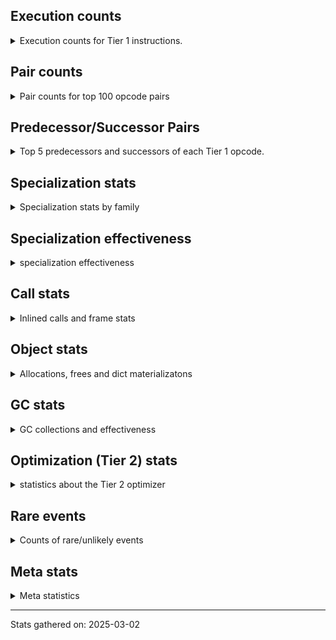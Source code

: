 ## Execution counts

<details>
<summary> Execution counts for Tier 1 instructions. </summary>


The "miss ratio" column shows the percentage of times the instruction
executed that it deoptimized. When this happens, the base unspecialized
instruction is not counted.

<table>
<thead>
<tr>
<th align="left">Name</th>
<th align="right">Base Count</th>
<th align="right">Head Count</th>
<th align="right">Change</th>
</tr>
</thead>
<tbody>
<tr>
<td align="left">JUMP_BACKWARD_NO_JIT</td>
<td align="right">87,288,733</td>
<td align="right">173</td>
<td align="right">-100.0%</td>
</tr>
<tr>
<td align="left">FOR_ITER_TUPLE</td>
<td align="right">1,426,041</td>
<td align="right">76,512</td>
<td align="right">-94.6%</td>
</tr>
<tr>
<td align="left">UNPACK_SEQUENCE_TWO_TUPLE</td>
<td align="right">1,430,142</td>
<td align="right">80,427</td>
<td align="right">-94.4%</td>
</tr>
<tr>
<td align="left">CONTAINS_OP_SET</td>
<td align="right">2,838,451</td>
<td align="right">774,340</td>
<td align="right">-72.7%</td>
</tr>
<tr>
<td align="left">TO_BOOL_INT</td>
<td align="right">4,386,764</td>
<td align="right">1,542,523</td>
<td align="right">-64.8%</td>
</tr>
<tr>
<td align="left">CALL_PY_GENERAL</td>
<td align="right">5,691,981</td>
<td align="right">2,197,672</td>
<td align="right">-61.4%</td>
</tr>
<tr>
<td align="left">FOR_ITER</td>
<td align="right">14,496,788</td>
<td align="right">5,812,018</td>
<td align="right">-59.9%</td>
</tr>
<tr>
<td align="left">LOAD_ATTR_METHOD_NO_DICT</td>
<td align="right">6,995,220</td>
<td align="right">2,911,663</td>
<td align="right">-58.4%</td>
</tr>
<tr>
<td align="left">GET_ITER</td>
<td align="right">11,530,739</td>
<td align="right">5,108,625</td>
<td align="right">-55.7%</td>
</tr>
<tr>
<td align="left">UNPACK_SEQUENCE_TUPLE</td>
<td align="right">26,229,947</td>
<td align="right">11,629,186</td>
<td align="right">-55.7%</td>
</tr>
<tr>
<td align="left">STORE_FAST_STORE_FAST</td>
<td align="right">26,240,643</td>
<td align="right">11,639,344</td>
<td align="right">-55.6%</td>
</tr>
<tr>
<td align="left">POP_JUMP_IF_TRUE</td>
<td align="right">23,924,902</td>
<td align="right">10,628,770</td>
<td align="right">-55.6%</td>
</tr>
<tr>
<td align="left">TO_BOOL_LIST</td>
<td align="right">12,272,276</td>
<td align="right">5,458,063</td>
<td align="right">-55.5%</td>
</tr>
<tr>
<td align="left">EXTENDED_ARG</td>
<td align="right">72,655,985</td>
<td align="right">33,312,299</td>
<td align="right">-54.2%</td>
</tr>
<tr>
<td align="left">IS_OP</td>
<td align="right">103,563,196</td>
<td align="right">49,451,834</td>
<td align="right">-52.2%</td>
</tr>
<tr>
<td align="left">POP_JUMP_IF_FALSE</td>
<td align="right">144,305,380</td>
<td align="right">69,140,837</td>
<td align="right">-52.1%</td>
</tr>
<tr>
<td align="left">STORE_FAST</td>
<td align="right">147,084,712</td>
<td align="right">70,551,767</td>
<td align="right">-52.0%</td>
</tr>
<tr>
<td align="left">LOAD_FAST</td>
<td align="right">410,484,649</td>
<td align="right">197,139,537</td>
<td align="right">-52.0%</td>
</tr>
<tr>
<td align="left">LOAD_GLOBAL_MODULE</td>
<td align="right">143,687,205</td>
<td align="right">69,420,771</td>
<td align="right">-51.7%</td>
</tr>
<tr>
<td align="left">RESUME_CHECK</td>
<td align="right">120,531,066</td>
<td align="right">59,370,101</td>
<td align="right">-50.7%</td>
</tr>
<tr>
<td align="left">CALL_KW_BOUND_METHOD</td>
<td align="right">1,548,257</td>
<td align="right">768,127</td>
<td align="right">-50.4%</td>
</tr>
<tr>
<td align="left">POP_JUMP_IF_NONE</td>
<td align="right">9,558,519</td>
<td align="right">4,747,978</td>
<td align="right">-50.3%</td>
</tr>
<tr>
<td align="left">JUMP_FORWARD</td>
<td align="right">2,842,976</td>
<td align="right">1,412,650</td>
<td align="right">-50.3%</td>
</tr>
<tr>
<td align="left">TO_BOOL</td>
<td align="right">13,599,520</td>
<td align="right">6,759,184</td>
<td align="right">-50.3%</td>
</tr>
<tr>
<td align="left">BUILD_TUPLE</td>
<td align="right">27,540,986</td>
<td align="right">13,691,607</td>
<td align="right">-50.3%</td>
</tr>
<tr>
<td align="left">YIELD_VALUE</td>
<td align="right">81,314,272</td>
<td align="right">40,426,059</td>
<td align="right">-50.3%</td>
</tr>
<tr>
<td align="left">FOR_ITER_GEN</td>
<td align="right">64,640,710</td>
<td align="right">32,137,774</td>
<td align="right">-50.3%</td>
</tr>
<tr>
<td align="left">CALL_BUILTIN_O</td>
<td align="right">6,205,709</td>
<td align="right">3,085,372</td>
<td align="right">-50.3%</td>
</tr>
<tr>
<td align="left">CALL_NON_PY_GENERAL</td>
<td align="right">10,865,572</td>
<td align="right">5,403,476</td>
<td align="right">-50.3%</td>
</tr>
<tr>
<td align="left">POP_TOP</td>
<td align="right">101,133,787</td>
<td align="right">50,296,828</td>
<td align="right">-50.3%</td>
</tr>
<tr>
<td align="left">BINARY_OP_SUBSCR_TUPLE_INT</td>
<td align="right">41,642,465</td>
<td align="right">20,710,351</td>
<td align="right">-50.3%</td>
</tr>
<tr>
<td align="left">PUSH_NULL</td>
<td align="right">35,572,043</td>
<td align="right">17,691,802</td>
<td align="right">-50.3%</td>
</tr>
<tr>
<td align="left">LOAD_NAME</td>
<td align="right">9,701,632</td>
<td align="right">4,825,852</td>
<td align="right">-50.3%</td>
</tr>
<tr>
<td align="left">STORE_SUBSCR_DICT</td>
<td align="right">4,269,889</td>
<td align="right">2,124,104</td>
<td align="right">-50.3%</td>
</tr>
<tr>
<td align="left">BINARY_OP_SUBSCR_DICT</td>
<td align="right">4,269,333</td>
<td align="right">2,123,935</td>
<td align="right">-50.3%</td>
</tr>
<tr>
<td align="left">BUILD_MAP</td>
<td align="right">9,318,762</td>
<td align="right">4,636,075</td>
<td align="right">-50.3%</td>
</tr>
<tr>
<td align="left">LOAD_FAST_LOAD_FAST</td>
<td align="right">53,564,451</td>
<td align="right">26,648,464</td>
<td align="right">-50.2%</td>
</tr>
<tr>
<td align="left">COPY_FREE_VARS</td>
<td align="right">4,270,280</td>
<td align="right">2,124,489</td>
<td align="right">-50.2%</td>
</tr>
<tr>
<td align="left">CALL_BUILTIN_FAST</td>
<td align="right">9,060,372</td>
<td align="right">4,507,700</td>
<td align="right">-50.2%</td>
</tr>
<tr>
<td align="left">TO_BOOL_STR</td>
<td align="right">828,667</td>
<td align="right">412,306</td>
<td align="right">-50.2%</td>
</tr>
<tr>
<td align="left">DICT_MERGE</td>
<td align="right">390,982</td>
<td align="right">194,550</td>
<td align="right">-50.2%</td>
</tr>
<tr>
<td align="left">CALL_BUILTIN_FAST_WITH_KEYWORDS</td>
<td align="right">4,270,190</td>
<td align="right">2,124,969</td>
<td align="right">-50.2%</td>
</tr>
<tr>
<td align="left">CALL_BOUND_METHOD_EXACT_ARGS</td>
<td align="right">9,317,193</td>
<td align="right">4,636,541</td>
<td align="right">-50.2%</td>
</tr>
<tr>
<td align="left">FOR_ITER_LIST</td>
<td align="right">17,350,312</td>
<td align="right">8,634,309</td>
<td align="right">-50.2%</td>
</tr>
<tr>
<td align="left">CALL_TYPE_1</td>
<td align="right">5,823,732</td>
<td align="right">2,898,299</td>
<td align="right">-50.2%</td>
</tr>
<tr>
<td align="left">CALL_ISINSTANCE</td>
<td align="right">10,871,720</td>
<td align="right">5,411,042</td>
<td align="right">-50.2%</td>
</tr>
<tr>
<td align="left">LOAD_ATTR_SLOT</td>
<td align="right">9,323,467</td>
<td align="right">4,641,401</td>
<td align="right">-50.2%</td>
</tr>
<tr>
<td align="left">CALL_PY_EXACT_ARGS</td>
<td align="right">17,874,561</td>
<td align="right">8,901,837</td>
<td align="right">-50.2%</td>
</tr>
<tr>
<td align="left">CONTAINS_OP_DICT</td>
<td align="right">5,051,151</td>
<td align="right">2,515,664</td>
<td align="right">-50.2%</td>
</tr>
<tr>
<td align="left">COMPARE_OP</td>
<td align="right">1,425,136</td>
<td align="right">709,818</td>
<td align="right">-50.2%</td>
</tr>
<tr>
<td align="left">CALL_STR_1</td>
<td align="right">10,879,113</td>
<td align="right">5,418,844</td>
<td align="right">-50.2%</td>
</tr>
<tr>
<td align="left">POP_ITER</td>
<td align="right">6,872,425</td>
<td align="right">3,424,768</td>
<td align="right">-50.2%</td>
</tr>
<tr>
<td align="left">LOAD_ATTR_MODULE</td>
<td align="right">12,180,741</td>
<td align="right">6,070,107</td>
<td align="right">-50.2%</td>
</tr>
<tr>
<td align="left">CALL_METHOD_DESCRIPTOR_FAST_WITH_KEYWORDS</td>
<td align="right">778,633</td>
<td align="right">388,184</td>
<td align="right">-50.1%</td>
</tr>
<tr>
<td align="left">CALL_FUNCTION_EX</td>
<td align="right">391,766</td>
<td align="right">195,322</td>
<td align="right">-50.1%</td>
</tr>
<tr>
<td align="left">END_FOR</td>
<td align="right">390,831</td>
<td align="right">194,863</td>
<td align="right">-50.1%</td>
</tr>
<tr>
<td align="left">LOAD_ATTR</td>
<td align="right">12,843,087</td>
<td align="right">6,404,635</td>
<td align="right">-50.1%</td>
</tr>
<tr>
<td align="left">LOAD_ATTR_INSTANCE_VALUE</td>
<td align="right">13,237,228</td>
<td align="right">6,604,411</td>
<td align="right">-50.1%</td>
</tr>
<tr>
<td align="left">SWAP</td>
<td align="right">4,282,099</td>
<td align="right">2,136,507</td>
<td align="right">-50.1%</td>
</tr>
<tr>
<td align="left">LOAD_ATTR_METHOD_WITH_VALUES</td>
<td align="right">4,672,429</td>
<td align="right">2,331,550</td>
<td align="right">-50.1%</td>
</tr>
<tr>
<td align="left">CALL_BUILTIN_CLASS</td>
<td align="right">390,554</td>
<td align="right">194,948</td>
<td align="right">-50.1%</td>
</tr>
<tr>
<td align="left">RETURN_VALUE</td>
<td align="right">39,218,947</td>
<td align="right">19,579,895</td>
<td align="right">-50.1%</td>
</tr>
<tr>
<td align="left">RETURN_GENERATOR</td>
<td align="right">392,552</td>
<td align="right">196,222</td>
<td align="right">-50.0%</td>
</tr>
<tr>
<td align="left">INTERPRETER_EXIT</td>
<td align="right">21,846,974</td>
<td align="right">10,920,676</td>
<td align="right">-50.0%</td>
</tr>
<tr>
<td align="left">LOAD_CONST_IMMORTAL</td>
<td align="right">53,446,191</td>
<td align="right">26,718,409</td>
<td align="right">-50.0%</td>
</tr>
<tr>
<td align="left">TO_BOOL_BOOL</td>
<td align="right">22,770,238</td>
<td align="right">11,391,341</td>
<td align="right">-50.0%</td>
</tr>
<tr>
<td align="left">COMPARE_OP_INT</td>
<td align="right">1,563,450</td>
<td align="right">782,901</td>
<td align="right">-49.9%</td>
</tr>
<tr>
<td align="left">BINARY_OP_SUBSCR_LIST_INT</td>
<td align="right">391,315</td>
<td align="right">196,078</td>
<td align="right">-49.9%</td>
</tr>
<tr>
<td align="left">LOAD_GLOBAL_BUILTIN</td>
<td align="right">28,432,610</td>
<td align="right">14,254,302</td>
<td align="right">-49.9%</td>
</tr>
<tr>
<td align="left">CALL_LEN</td>
<td align="right">1,565,454</td>
<td align="right">784,877</td>
<td align="right">-49.9%</td>
</tr>
<tr>
<td align="left">NOP</td>
<td align="right">1,175,484</td>
<td align="right">589,558</td>
<td align="right">-49.8%</td>
</tr>
<tr>
<td align="left">LOAD_SMALL_INT</td>
<td align="right">44,913,943</td>
<td align="right">22,976,277</td>
<td align="right">-48.8%</td>
</tr>
<tr>
<td align="left">POP_JUMP_IF_NOT_NONE</td>
<td align="right">406,137</td>
<td align="right">209,981</td>
<td align="right">-48.3%</td>
</tr>
<tr>
<td align="left">BINARY_OP</td>
<td align="right">406,113</td>
<td align="right">210,254</td>
<td align="right">-48.2%</td>
</tr>
<tr>
<td align="left">LOAD_CONST_MORTAL</td>
<td align="right">2,865,550</td>
<td align="right">1,493,742</td>
<td align="right">-47.9%</td>
</tr>
<tr>
<td align="left">LOAD_ATTR_PROPERTY</td>
<td align="right">420</td>
<td align="right">225</td>
<td align="right">-46.4%</td>
</tr>
<tr>
<td align="left">CALL_METHOD_DESCRIPTOR_FAST</td>
<td align="right">510,078</td>
<td align="right">312,635</td>
<td align="right">-38.7%</td>
</tr>
<tr>
<td align="left">CALL_KW</td>
<td align="right">176</td>
<td align="right">236</td>
<td align="right">34.1%</td>
</tr>
<tr>
<td align="left">LOAD_DEREF</td>
<td align="right">7,996</td>
<td align="right">5,290</td>
<td align="right">-33.8%</td>
</tr>
<tr>
<td align="left">SET_FUNCTION_ATTRIBUTE</td>
<td align="right">2,821</td>
<td align="right">1,896</td>
<td align="right">-32.8%</td>
</tr>
<tr>
<td align="left">MAKE_FUNCTION</td>
<td align="right">3,438</td>
<td align="right">2,315</td>
<td align="right">-32.7%</td>
</tr>
<tr>
<td align="left">IMPORT_NAME</td>
<td align="right">1,829</td>
<td align="right">1,234</td>
<td align="right">-32.5%</td>
</tr>
<tr>
<td align="left">IMPORT_FROM</td>
<td align="right">1,855</td>
<td align="right">1,260</td>
<td align="right">-32.1%</td>
</tr>
<tr>
<td align="left">MAKE_CELL</td>
<td align="right">3,986</td>
<td align="right">2,728</td>
<td align="right">-31.6%</td>
</tr>
<tr>
<td align="left">CALL_METHOD_DESCRIPTOR_NOARGS</td>
<td align="right">845</td>
<td align="right">580</td>
<td align="right">-31.4%</td>
</tr>
<tr>
<td align="left">STORE_DEREF</td>
<td align="right">1,447</td>
<td align="right">1,047</td>
<td align="right">-27.6%</td>
</tr>
<tr>
<td align="left">LOAD_ATTR_NONDESCRIPTOR_WITH_VALUES</td>
<td align="right">2,065</td>
<td align="right">1,592</td>
<td align="right">-22.9%</td>
</tr>
<tr>
<td align="left">EXIT_INIT_CHECK</td>
<td align="right">1,542</td>
<td align="right">1,267</td>
<td align="right">-17.8%</td>
</tr>
<tr>
<td align="left">CALL_ALLOC_AND_ENTER_INIT</td>
<td align="right">1,542</td>
<td align="right">1,267</td>
<td align="right">-17.8%</td>
</tr>
<tr>
<td align="left">CALL_KW_PY</td>
<td align="right">2,476</td>
<td align="right">2,060</td>
<td align="right">-16.8%</td>
</tr>
<tr>
<td align="left">LOAD_GLOBAL</td>
<td align="right">3,146</td>
<td align="right">3,666</td>
<td align="right">16.5%</td>
</tr>
<tr>
<td align="left">DELETE_SUBSCR</td>
<td align="right">1,315</td>
<td align="right">1,106</td>
<td align="right">-15.9%</td>
</tr>
<tr>
<td align="left">CALL_METHOD_DESCRIPTOR_O</td>
<td align="right">2,891</td>
<td align="right">2,469</td>
<td align="right">-14.6%</td>
</tr>
<tr>
<td align="left">BUILD_LIST</td>
<td align="right">15,073</td>
<td align="right">13,206</td>
<td align="right">-12.4%</td>
</tr>
<tr>
<td align="left">TO_BOOL_NONE</td>
<td align="right">4,564</td>
<td align="right">4,048</td>
<td align="right">-11.3%</td>
</tr>
<tr>
<td align="left">STORE_ATTR_SLOT</td>
<td align="right">4,966</td>
<td align="right">4,512</td>
<td align="right">-9.1%</td>
</tr>
<tr>
<td align="left">UNPACK_SEQUENCE</td>
<td align="right">614</td>
<td align="right">668</td>
<td align="right">8.8%</td>
</tr>
<tr>
<td align="left">LOAD_FAST_AND_CLEAR</td>
<td align="right">1,971</td>
<td align="right">1,815</td>
<td align="right">-7.9%</td>
</tr>
<tr>
<td align="left">STORE_ATTR</td>
<td align="right">3,752</td>
<td align="right">3,467</td>
<td align="right">-7.6%</td>
</tr>
<tr>
<td align="left">STORE_ATTR_INSTANCE_VALUE</td>
<td align="right">18,141</td>
<td align="right">16,798</td>
<td align="right">-7.4%</td>
</tr>
<tr>
<td align="left">CALL</td>
<td align="right">5,956</td>
<td align="right">6,271</td>
<td align="right">5.3%</td>
</tr>
<tr>
<td align="left">COPY</td>
<td align="right">12,562</td>
<td align="right">11,931</td>
<td align="right">-5.0%</td>
</tr>
<tr>
<td align="left">CALL_LIST_APPEND</td>
<td align="right">10,171</td>
<td align="right">9,701</td>
<td align="right">-4.6%</td>
</tr>
<tr>
<td align="left">FOR_ITER_RANGE</td>
<td align="right">131,713</td>
<td align="right">128,609</td>
<td align="right">-2.4%</td>
</tr>
<tr>
<td align="left">LIST_APPEND</td>
<td align="right">132,272</td>
<td align="right">129,286</td>
<td align="right">-2.3%</td>
</tr>
<tr>
<td align="left">CALL_KW_NON_PY</td>
<td align="right">132,426</td>
<td align="right">129,437</td>
<td align="right">-2.3%</td>
</tr>
<tr>
<td align="left">BINARY_OP_SUBTRACT_FLOAT</td>
<td align="right">129</td>
<td align="right">127</td>
<td align="right">-1.6%</td>
</tr>
<tr>
<td align="left">UNPACK_SEQUENCE_LIST</td>
<td align="right">260</td>
<td align="right">256</td>
<td align="right">-1.5%</td>
</tr>
<tr>
<td align="left">DELETE_ATTR</td>
<td align="right">65</td>
<td align="right">64</td>
<td align="right">-1.5%</td>
</tr>
<tr>
<td align="left">LOAD_ATTR_NONDESCRIPTOR_NO_DICT</td>
<td align="right">782</td>
<td align="right">770</td>
<td align="right">-1.5%</td>
</tr>
<tr>
<td align="left">LOAD_ATTR_METHOD_LAZY_DICT</td>
<td align="right">196</td>
<td align="right">193</td>
<td align="right">-1.5%</td>
</tr>
<tr>
<td align="left">TO_BOOL_ALWAYS_TRUE</td>
<td align="right">654</td>
<td align="right">644</td>
<td align="right">-1.5%</td>
</tr>
<tr>
<td align="left">STORE_SLICE</td>
<td align="right">262</td>
<td align="right">258</td>
<td align="right">-1.5%</td>
</tr>
<tr>
<td align="left">JUMP_BACKWARD_NO_INTERRUPT</td>
<td align="right">3,410</td>
<td align="right">3,358</td>
<td align="right">-1.5%</td>
</tr>
<tr>
<td align="left">BINARY_OP_ADD_UNICODE</td>
<td align="right">7,345</td>
<td align="right">7,233</td>
<td align="right">-1.5%</td>
</tr>
<tr>
<td align="left">CALL_INTRINSIC_1</td>
<td align="right">460</td>
<td align="right">453</td>
<td align="right">-1.5%</td>
</tr>
<tr>
<td align="left">CHECK_EXC_MATCH</td>
<td align="right">3,422</td>
<td align="right">3,370</td>
<td align="right">-1.5%</td>
</tr>
<tr>
<td align="left">POP_EXCEPT</td>
<td align="right">3,422</td>
<td align="right">3,370</td>
<td align="right">-1.5%</td>
</tr>
<tr>
<td align="left">PUSH_EXC_INFO</td>
<td align="right">3,422</td>
<td align="right">3,370</td>
<td align="right">-1.5%</td>
</tr>
<tr>
<td align="left">CALL_TUPLE_1</td>
<td align="right">857</td>
<td align="right">844</td>
<td align="right">-1.5%</td>
</tr>
<tr>
<td align="left">LOAD_SUPER_ATTR_METHOD</td>
<td align="right">264</td>
<td align="right">260</td>
<td align="right">-1.5%</td>
</tr>
<tr>
<td align="left">LOAD_ATTR_CLASS</td>
<td align="right">993</td>
<td align="right">978</td>
<td align="right">-1.5%</td>
</tr>
<tr>
<td align="left">BINARY_SLICE</td>
<td align="right">1,596</td>
<td align="right">1,572</td>
<td align="right">-1.5%</td>
</tr>
<tr>
<td align="left">LOAD_ATTR_CLASS_WITH_METACLASS_CHECK</td>
<td align="right">665</td>
<td align="right">655</td>
<td align="right">-1.5%</td>
</tr>
<tr>
<td align="left">LIST_EXTEND</td>
<td align="right">466</td>
<td align="right">459</td>
<td align="right">-1.5%</td>
</tr>
<tr>
<td align="left">STORE_SUBSCR_LIST_INT</td>
<td align="right">1,876</td>
<td align="right">1,848</td>
<td align="right">-1.5%</td>
</tr>
<tr>
<td align="left">BINARY_OP_ADD_INT</td>
<td align="right">3,443</td>
<td align="right">3,394</td>
<td align="right">-1.4%</td>
</tr>
<tr>
<td align="left">CONTAINS_OP</td>
<td align="right">3,559</td>
<td align="right">3,509</td>
<td align="right">-1.4%</td>
</tr>
<tr>
<td align="left">BINARY_OP_SUBTRACT_INT</td>
<td align="right">1,283</td>
<td align="right">1,265</td>
<td align="right">-1.4%</td>
</tr>
<tr>
<td align="left">COMPARE_OP_STR</td>
<td align="right">2,598</td>
<td align="right">2,564</td>
<td align="right">-1.3%</td>
</tr>
<tr>
<td align="left">BINARY_OP_INPLACE_ADD_UNICODE</td>
<td align="right">157</td>
<td align="right">155</td>
<td align="right">-1.3%</td>
</tr>
<tr>
<td align="left">STORE_FAST_LOAD_FAST</td>
<td align="right">323</td>
<td align="right">319</td>
<td align="right">-1.2%</td>
</tr>
<tr>
<td align="left">BINARY_OP_SUBSCR_GETITEM</td>
<td align="right">290</td>
<td align="right">287</td>
<td align="right">-1.0%</td>
</tr>
<tr>
<td align="left">RESUME</td>
<td align="right">638</td>
<td align="right">632</td>
<td align="right">-0.9%</td>
</tr>
<tr>
<td align="left">LOAD_CONST</td>
<td align="right">1,452</td>
<td align="right">1,440</td>
<td align="right">-0.8%</td>
</tr>
<tr>
<td align="left">BINARY_OP_SUBSCR_STR_INT</td>
<td align="right">388</td>
<td align="right">385</td>
<td align="right">-0.8%</td>
</tr>
<tr>
<td align="left">STORE_NAME</td>
<td align="right">258</td>
<td align="right">258</td>
<td align="right">0.0%</td>
</tr>
<tr>
<td align="left">BINARY_OP_EXTEND</td>
<td align="right">186</td>
<td align="right">186</td>
<td align="right">0.0%</td>
</tr>
<tr>
<td align="left">JUMP_BACKWARD</td>
<td align="right">98</td>
<td align="right">98</td>
<td align="right">0.0%</td>
</tr>
<tr>
<td align="left">STORE_SUBSCR</td>
<td align="right">70</td>
<td align="right">70</td>
<td align="right">0.0%</td>
</tr>
<tr>
<td align="left">LOAD_SPECIAL</td>
<td align="right">36</td>
<td align="right">36</td>
<td align="right">0.0%</td>
</tr>
<tr>
<td align="left">UNARY_NOT</td>
<td align="right">31</td>
<td align="right">31</td>
<td align="right">0.0%</td>
</tr>
<tr>
<td align="left">BINARY_OP_MULTIPLY_INT</td>
<td align="right">22</td>
<td align="right">22</td>
<td align="right">0.0%</td>
</tr>
<tr>
<td align="left">BUILD_SLICE</td>
<td align="right">21</td>
<td align="right">21</td>
<td align="right">0.0%</td>
</tr>
<tr>
<td align="left">LOAD_BUILD_CLASS</td>
<td align="right">18</td>
<td align="right">18</td>
<td align="right">0.0%</td>
</tr>
<tr>
<td align="left">LOAD_LOCALS</td>
<td align="right">18</td>
<td align="right">18</td>
<td align="right">0.0%</td>
</tr>
<tr>
<td align="left">LOAD_FAST_CHECK</td>
<td align="right">15</td>
<td align="right">15</td>
<td align="right">0.0%</td>
</tr>
<tr>
<td align="left">UNARY_INVERT</td>
<td align="right">8</td>
<td align="right">8</td>
<td align="right">0.0%</td>
</tr>
<tr>
<td align="left">LOAD_SUPER_ATTR</td>
<td align="right">4</td>
<td align="right">4</td>
<td align="right">0.0%</td>
</tr>
<tr>
<td align="left">COMPARE_OP_FLOAT</td>
<td align="right">2</td>
<td align="right">2</td>
<td align="right">0.0%</td>
</tr>
<tr>
<td align="left">JUMP_BACKWARD_JIT</td>
<td align="right"></td>
<td align="right">42,066,734</td>
<td align="right"></td>
</tr>
<tr>
<td align="left">ENTER_EXECUTOR</td>
<td align="right"></td>
<td align="right">1,404,032</td>
<td align="right"></td>
</tr>
<tr>
<td align="left">NOT_TAKEN</td>
<td align="right"></td>
<td align="right">765,893</td>
<td align="right"></td>
</tr>
</tbody>
</table>


</details>

## Pair counts

<details>
<summary> Pair counts for top 100 opcode pairs </summary>


Pairs of specialized operations that deoptimize and are then followed by
the corresponding unspecialized instruction are not counted as pairs.

Not included in comparative output.


</details>

## Predecessor/Successor Pairs

<details>
<summary> Top 5 predecessors and successors of each Tier 1 opcode. </summary>


This does not include the unspecialized instructions that occur after a
specialized instruction deoptimizes.

Not included in comparative output.


</details>

## Specialization stats

<details>
<summary> Specialization stats by family </summary>

### BINARY_OP

<details>
<summary> specialization stats for BINARY_OP family </summary>

<table>
<thead>
<tr>
<th align="left">Kind</th>
<th align="right">Base Count</th>
<th align="right">Base Ratio</th>
<th align="right">Head Count</th>
<th align="right">Head Ratio</th>
<th align="right">Change</th>
</tr>
</thead>
<tbody>
<tr>
<td align="left">
hit
<details>
<summary>ⓘ</summary>

Specialized instructions that complete.
</details>
</td>
<td align="right">46,316,323</td>
<td align="right">99.1%</td>
<td align="right">23,043,385</td>
<td align="right">99.1%</td>
<td align="right">-50.2%</td>
</tr>
<tr>
<td align="left">
deferred
<details>
<summary>ⓘ</summary>

Lists the number of "deferred" (i.e. not specialized) instructions executed.
</details>
</td>
<td align="right">404,586</td>
<td align="right">0.9%</td>
<td align="right">208,705</td>
<td align="right">0.9%</td>
<td align="right">-48.4%</td>
</tr>
<tr>
<td align="left">
miss
<details>
<summary>ⓘ</summary>

Specialized instructions that deopt.
</details>
</td>
<td align="right">33</td>
<td align="right">0.0%</td>
<td align="right">33</td>
<td align="right">0.0%</td>
<td align="right">0.0%</td>
</tr>
</tbody>
</table>

<table>
<thead>
<tr>
<th align="left">Success</th>
<th align="right">Base Count</th>
<th align="right">Base Ratio</th>
<th align="right">Head Count</th>
<th align="right">Head Ratio</th>
<th align="right">Change</th>
</tr>
</thead>
<tbody>
<tr>
<td align="left">Success</td>
<td align="right">343</td>
<td align="right">22.5%</td>
<td align="right">363</td>
<td align="right">23.4%</td>
<td align="right">5.8%</td>
</tr>
<tr>
<td align="left">Failure</td>
<td align="right">1,184</td>
<td align="right">77.5%</td>
<td align="right">1,186</td>
<td align="right">76.6%</td>
<td align="right">0.2%</td>
</tr>
</tbody>
</table>

<table>
<thead>
<tr>
<th align="left">Failure kind</th>
<th align="right">Base Count</th>
<th align="right">Base Ratio</th>
<th align="right">Head Count</th>
<th align="right">Head Ratio</th>
<th align="right">Change</th>
</tr>
</thead>
<tbody>
<tr>
<td align="left">subscr list slice</td>
<td align="right">171</td>
<td align="right">14.4%</td>
<td align="right">146</td>
<td align="right">12.3%</td>
<td align="right">-14.6%</td>
</tr>
<tr>
<td align="left">add other</td>
<td align="right">115</td>
<td align="right">9.7%</td>
<td align="right">131</td>
<td align="right">11.0%</td>
<td align="right">13.9%</td>
</tr>
<tr>
<td align="left">remainder</td>
<td align="right">347</td>
<td align="right">29.3%</td>
<td align="right">363</td>
<td align="right">30.6%</td>
<td align="right">4.6%</td>
</tr>
<tr>
<td align="left">subscr tuple slice</td>
<td align="right">111</td>
<td align="right">9.4%</td>
<td align="right">108</td>
<td align="right">9.1%</td>
<td align="right">-2.7%</td>
</tr>
<tr>
<td align="left">out of range</td>
<td align="right">311</td>
<td align="right">26.3%</td>
<td align="right">309</td>
<td align="right">26.1%</td>
<td align="right">-0.6%</td>
</tr>
<tr>
<td align="left">multiply different types</td>
<td align="right">129</td>
<td align="right">10.9%</td>
<td align="right">129</td>
<td align="right">10.9%</td>
<td align="right">0.0%</td>
</tr>
</tbody>
</table>


</details>

### BINARY_SLICE

<details>
<summary> specialization stats for BINARY_SLICE family </summary>

<table>
<thead>
<tr>
<th align="left">Kind</th>
<th align="right">Base Count</th>
<th align="right">Base Ratio</th>
<th align="right">Head Count</th>
<th align="right">Head Ratio</th>
<th align="right">Change</th>
</tr>
</thead>
<tbody>
<tr>
<td align="left">
deferred
<details>
<summary>ⓘ</summary>

Lists the number of "deferred" (i.e. not specialized) instructions executed.
</details>
</td>
<td align="right">1,596</td>
<td align="right">100.0%</td>
<td align="right">1,572</td>
<td align="right">100.0%</td>
<td align="right">-1.5%</td>
</tr>
</tbody>
</table>


</details>

### CALL

<details>
<summary> specialization stats for CALL family </summary>

<table>
<thead>
<tr>
<th align="left">Kind</th>
<th align="right">Base Count</th>
<th align="right">Base Ratio</th>
<th align="right">Head Count</th>
<th align="right">Head Ratio</th>
<th align="right">Change</th>
</tr>
</thead>
<tbody>
<tr>
<td align="left">
hit
<details>
<summary>ⓘ</summary>

Specialized instructions that complete.
</details>
</td>
<td align="right">86,876,779</td>
<td align="right">100.0%</td>
<td align="right">43,312,684</td>
<td align="right">100.0%</td>
<td align="right">-50.1%</td>
</tr>
<tr>
<td align="left">
miss
<details>
<summary>ⓘ</summary>

Specialized instructions that deopt.
</details>
</td>
<td align="right">4,029</td>
<td align="right">0.0%</td>
<td align="right">3,966</td>
<td align="right">0.0%</td>
<td align="right">-1.6%</td>
</tr>
<tr>
<td align="left">
deferred
<details>
<summary>ⓘ</summary>

Lists the number of "deferred" (i.e. not specialized) instructions executed.
</details>
</td>
<td align="right">5,739</td>
<td align="right">0.0%</td>
<td align="right">5,659</td>
<td align="right">0.0%</td>
<td align="right">-1.4%</td>
</tr>
</tbody>
</table>

<table>
<thead>
<tr>
<th align="left">Success</th>
<th align="right">Base Count</th>
<th align="right">Base Ratio</th>
<th align="right">Head Count</th>
<th align="right">Head Ratio</th>
<th align="right">Change</th>
</tr>
</thead>
<tbody>
<tr>
<td align="left">Success</td>
<td align="right">4,246</td>
<td align="right">100.0%</td>
<td align="right">4,578</td>
<td align="right">100.0%</td>
<td align="right">7.8%</td>
</tr>
<tr>
<td align="left">Failure</td>
<td align="right">0</td>
<td align="right">0.0%</td>
<td align="right">0</td>
<td align="right">0.0%</td>
<td align="right"></td>
</tr>
</tbody>
</table>

<table>
<thead>
<tr>
<th align="left">Failure kind</th>
<th align="right">Base Count</th>
<th align="right">Base Ratio</th>
<th align="right">Head Count</th>
<th align="right">Head Ratio</th>
<th align="right">Change</th>
</tr>
</thead>
<tbody>
<tr>
<td align="left">init not python</td>
<td align="right">1</td>
<td align="right">1 / 0 !!</td>
<td align="right">21</td>
<td align="right">21 / 0 !!</td>
<td align="right">2,000.0%</td>
</tr>
</tbody>
</table>


</details>

### CALL_KW

<details>
<summary> specialization stats for CALL_KW family </summary>

<table>
<thead>
<tr>
<th align="left">Kind</th>
<th align="right">Base Count</th>
<th align="right">Base Ratio</th>
<th align="right">Head Count</th>
<th align="right">Head Ratio</th>
<th align="right">Change</th>
</tr>
</thead>
<tbody>
<tr>
<td align="left">
deferred
<details>
<summary>ⓘ</summary>

Lists the number of "deferred" (i.e. not specialized) instructions executed.
</details>
</td>
<td align="right">28</td>
<td align="right">15.9%</td>
<td align="right">28</td>
<td align="right">11.9%</td>
<td align="right">0.0%</td>
</tr>
</tbody>
</table>

<table>
<thead>
<tr>
<th align="left">Success</th>
<th align="right">Base Count</th>
<th align="right">Base Ratio</th>
<th align="right">Head Count</th>
<th align="right">Head Ratio</th>
<th align="right">Change</th>
</tr>
</thead>
<tbody>
<tr>
<td align="left">Success</td>
<td align="right">148</td>
<td align="right">100.0%</td>
<td align="right">208</td>
<td align="right">100.0%</td>
<td align="right">40.5%</td>
</tr>
<tr>
<td align="left">Failure</td>
<td align="right">0</td>
<td align="right">0.0%</td>
<td align="right">0</td>
<td align="right">0.0%</td>
<td align="right"></td>
</tr>
</tbody>
</table>


</details>

### COMPARE_OP

<details>
<summary> specialization stats for COMPARE_OP family </summary>

<table>
<thead>
<tr>
<th align="left">Kind</th>
<th align="right">Base Count</th>
<th align="right">Base Ratio</th>
<th align="right">Head Count</th>
<th align="right">Head Ratio</th>
<th align="right">Change</th>
</tr>
</thead>
<tbody>
<tr>
<td align="left">
deferred
<details>
<summary>ⓘ</summary>

Lists the number of "deferred" (i.e. not specialized) instructions executed.
</details>
</td>
<td align="right">1,424,383</td>
<td align="right">47.6%</td>
<td align="right">709,239</td>
<td align="right">47.4%</td>
<td align="right">-50.2%</td>
</tr>
<tr>
<td align="left">
hit
<details>
<summary>ⓘ</summary>

Specialized instructions that complete.
</details>
</td>
<td align="right">1,566,040</td>
<td align="right">52.4%</td>
<td align="right">785,457</td>
<td align="right">52.5%</td>
<td align="right">-49.8%</td>
</tr>
<tr>
<td align="left">
miss
<details>
<summary>ⓘ</summary>

Specialized instructions that deopt.
</details>
</td>
<td align="right">10</td>
<td align="right">0.0%</td>
<td align="right">10</td>
<td align="right">0.0%</td>
<td align="right">0.0%</td>
</tr>
</tbody>
</table>

<table>
<thead>
<tr>
<th align="left">Success</th>
<th align="right">Base Count</th>
<th align="right">Base Ratio</th>
<th align="right">Head Count</th>
<th align="right">Head Ratio</th>
<th align="right">Change</th>
</tr>
</thead>
<tbody>
<tr>
<td align="left">Failure</td>
<td align="right">577</td>
<td align="right">76.6%</td>
<td align="right">403</td>
<td align="right">69.6%</td>
<td align="right">-30.2%</td>
</tr>
<tr>
<td align="left">Success</td>
<td align="right">176</td>
<td align="right">23.4%</td>
<td align="right">176</td>
<td align="right">30.4%</td>
<td align="right">0.0%</td>
</tr>
</tbody>
</table>

<table>
<thead>
<tr>
<th align="left">Failure kind</th>
<th align="right">Base Count</th>
<th align="right">Base Ratio</th>
<th align="right">Head Count</th>
<th align="right">Head Ratio</th>
<th align="right">Change</th>
</tr>
</thead>
<tbody>
<tr>
<td align="left">different types</td>
<td align="right">440</td>
<td align="right">76.3%</td>
<td align="right">266</td>
<td align="right">66.0%</td>
<td align="right">-39.5%</td>
</tr>
<tr>
<td align="left">tuple</td>
<td align="right">93</td>
<td align="right">16.1%</td>
<td align="right">93</td>
<td align="right">23.1%</td>
<td align="right">0.0%</td>
</tr>
<tr>
<td align="left">other</td>
<td align="right">43</td>
<td align="right">7.5%</td>
<td align="right">43</td>
<td align="right">10.7%</td>
<td align="right">0.0%</td>
</tr>
<tr>
<td align="left">big int</td>
<td align="right">1</td>
<td align="right">0.2%</td>
<td align="right">1</td>
<td align="right">0.2%</td>
<td align="right">0.0%</td>
</tr>
</tbody>
</table>


</details>

### CONTAINS_OP

<details>
<summary> specialization stats for CONTAINS_OP family </summary>

<table>
<thead>
<tr>
<th align="left">Kind</th>
<th align="right">Base Count</th>
<th align="right">Base Ratio</th>
<th align="right">Head Count</th>
<th align="right">Head Ratio</th>
<th align="right">Change</th>
</tr>
</thead>
<tbody>
<tr>
<td align="left">
hit
<details>
<summary>ⓘ</summary>

Specialized instructions that complete.
</details>
</td>
<td align="right">7,889,602</td>
<td align="right">100.0%</td>
<td align="right">3,290,004</td>
<td align="right">99.9%</td>
<td align="right">-58.3%</td>
</tr>
<tr>
<td align="left">
deferred
<details>
<summary>ⓘ</summary>

Lists the number of "deferred" (i.e. not specialized) instructions executed.
</details>
</td>
<td align="right">3,216</td>
<td align="right">0.0%</td>
<td align="right">3,169</td>
<td align="right">0.1%</td>
<td align="right">-1.5%</td>
</tr>
</tbody>
</table>

<table>
<thead>
<tr>
<th align="left">Success</th>
<th align="right">Base Count</th>
<th align="right">Base Ratio</th>
<th align="right">Head Count</th>
<th align="right">Head Ratio</th>
<th align="right">Change</th>
</tr>
</thead>
<tbody>
<tr>
<td align="left">Failure</td>
<td align="right">335</td>
<td align="right">97.7%</td>
<td align="right">332</td>
<td align="right">97.6%</td>
<td align="right">-0.9%</td>
</tr>
<tr>
<td align="left">Success</td>
<td align="right">8</td>
<td align="right">2.3%</td>
<td align="right">8</td>
<td align="right">2.4%</td>
<td align="right">0.0%</td>
</tr>
</tbody>
</table>

<table>
<thead>
<tr>
<th align="left">Failure kind</th>
<th align="right">Base Count</th>
<th align="right">Base Ratio</th>
<th align="right">Head Count</th>
<th align="right">Head Ratio</th>
<th align="right">Change</th>
</tr>
</thead>
<tbody>
<tr>
<td align="left">list</td>
<td align="right">90</td>
<td align="right">26.9%</td>
<td align="right">89</td>
<td align="right">26.8%</td>
<td align="right">-1.1%</td>
</tr>
<tr>
<td align="left">str</td>
<td align="right">202</td>
<td align="right">60.3%</td>
<td align="right">200</td>
<td align="right">60.2%</td>
<td align="right">-1.0%</td>
</tr>
<tr>
<td align="left">other</td>
<td align="right">43</td>
<td align="right">12.8%</td>
<td align="right">43</td>
<td align="right">13.0%</td>
<td align="right">0.0%</td>
</tr>
</tbody>
</table>


</details>

### FOR_ITER

<details>
<summary> specialization stats for FOR_ITER family </summary>

<table>
<thead>
<tr>
<th align="left">Kind</th>
<th align="right">Base Count</th>
<th align="right">Base Ratio</th>
<th align="right">Head Count</th>
<th align="right">Head Ratio</th>
<th align="right">Change</th>
</tr>
</thead>
<tbody>
<tr>
<td align="left">
miss
<details>
<summary>ⓘ</summary>

Specialized instructions that deopt.
</details>
</td>
<td align="right">7,954</td>
<td align="right">0.0%</td>
<td align="right">2,602</td>
<td align="right">0.0%</td>
<td align="right">-67.3%</td>
</tr>
<tr>
<td align="left">
deferred
<details>
<summary>ⓘ</summary>

Lists the number of "deferred" (i.e. not specialized) instructions executed.
</details>
</td>
<td align="right">14,491,985</td>
<td align="right">14.8%</td>
<td align="right">5,809,992</td>
<td align="right">12.4%</td>
<td align="right">-59.9%</td>
</tr>
<tr>
<td align="left">
hit
<details>
<summary>ⓘ</summary>

Specialized instructions that complete.
</details>
</td>
<td align="right">83,540,822</td>
<td align="right">85.2%</td>
<td align="right">40,974,602</td>
<td align="right">87.6%</td>
<td align="right">-51.0%</td>
</tr>
</tbody>
</table>

<table>
<thead>
<tr>
<th align="left">Success</th>
<th align="right">Base Count</th>
<th align="right">Base Ratio</th>
<th align="right">Head Count</th>
<th align="right">Head Ratio</th>
<th align="right">Change</th>
</tr>
</thead>
<tbody>
<tr>
<td align="left">Failure</td>
<td align="right">4,711</td>
<td align="right">95.8%</td>
<td align="right">1,934</td>
<td align="right">95.0%</td>
<td align="right">-58.9%</td>
</tr>
<tr>
<td align="left">Success</td>
<td align="right">207</td>
<td align="right">4.2%</td>
<td align="right">101</td>
<td align="right">5.0%</td>
<td align="right">-51.2%</td>
</tr>
</tbody>
</table>

<table>
<thead>
<tr>
<th align="left">Failure kind</th>
<th align="right">Base Count</th>
<th align="right">Base Ratio</th>
<th align="right">Head Count</th>
<th align="right">Head Ratio</th>
<th align="right">Change</th>
</tr>
</thead>
<tbody>
<tr>
<td align="left">itertools</td>
<td align="right">1,179</td>
<td align="right">25.0%</td>
<td align="right">295</td>
<td align="right">15.3%</td>
<td align="right">-75.0%</td>
</tr>
<tr>
<td align="left">dict values</td>
<td align="right">1,846</td>
<td align="right">39.2%</td>
<td align="right">651</td>
<td align="right">33.7%</td>
<td align="right">-64.7%</td>
</tr>
<tr>
<td align="left">other</td>
<td align="right">1,354</td>
<td align="right">28.7%</td>
<td align="right">683</td>
<td align="right">35.3%</td>
<td align="right">-49.6%</td>
</tr>
<tr>
<td align="left">dict items</td>
<td align="right">43</td>
<td align="right">0.9%</td>
<td align="right">22</td>
<td align="right">1.1%</td>
<td align="right">-48.8%</td>
</tr>
<tr>
<td align="left">set</td>
<td align="right">56</td>
<td align="right">1.2%</td>
<td align="right">53</td>
<td align="right">2.7%</td>
<td align="right">-5.4%</td>
</tr>
<tr>
<td align="left">enumerate</td>
<td align="right">24</td>
<td align="right">0.5%</td>
<td align="right">23</td>
<td align="right">1.2%</td>
<td align="right">-4.2%</td>
</tr>
<tr>
<td align="left">dict keys</td>
<td align="right">91</td>
<td align="right">1.9%</td>
<td align="right">90</td>
<td align="right">4.7%</td>
<td align="right">-1.1%</td>
</tr>
<tr>
<td align="left">zip</td>
<td align="right">118</td>
<td align="right">2.5%</td>
<td align="right">117</td>
<td align="right">6.0%</td>
<td align="right">-0.8%</td>
</tr>
</tbody>
</table>


</details>

### LOAD_ATTR

<details>
<summary> specialization stats for LOAD_ATTR family </summary>

<table>
<thead>
<tr>
<th align="left">Kind</th>
<th align="right">Base Count</th>
<th align="right">Base Ratio</th>
<th align="right">Head Count</th>
<th align="right">Head Ratio</th>
<th align="right">Change</th>
</tr>
</thead>
<tbody>
<tr>
<td align="left">
hit
<details>
<summary>ⓘ</summary>

Specialized instructions that complete.
</details>
</td>
<td align="right">46,409,995</td>
<td align="right">78.3%</td>
<td align="right">22,559,397</td>
<td align="right">77.9%</td>
<td align="right">-51.4%</td>
</tr>
<tr>
<td align="left">
deferred
<details>
<summary>ⓘ</summary>

Lists the number of "deferred" (i.e. not specialized) instructions executed.
</details>
</td>
<td align="right">12,835,469</td>
<td align="right">21.7%</td>
<td align="right">6,398,108</td>
<td align="right">22.1%</td>
<td align="right">-50.2%</td>
</tr>
<tr>
<td align="left">
miss
<details>
<summary>ⓘ</summary>

Specialized instructions that deopt.
</details>
</td>
<td align="right">4,211</td>
<td align="right">0.0%</td>
<td align="right">4,148</td>
<td align="right">0.0%</td>
<td align="right">-1.5%</td>
</tr>
</tbody>
</table>

<table>
<thead>
<tr>
<th align="left">Success</th>
<th align="right">Base Count</th>
<th align="right">Base Ratio</th>
<th align="right">Head Count</th>
<th align="right">Head Ratio</th>
<th align="right">Change</th>
</tr>
</thead>
<tbody>
<tr>
<td align="left">Failure</td>
<td align="right">4,647</td>
<td align="right">62.7%</td>
<td align="right">2,921</td>
<td align="right">46.1%</td>
<td align="right">-37.1%</td>
</tr>
<tr>
<td align="left">Success</td>
<td align="right">2,770</td>
<td align="right">37.3%</td>
<td align="right">3,409</td>
<td align="right">53.9%</td>
<td align="right">23.1%</td>
</tr>
</tbody>
</table>

<table>
<thead>
<tr>
<th align="left">Failure kind</th>
<th align="right">Base Count</th>
<th align="right">Base Ratio</th>
<th align="right">Head Count</th>
<th align="right">Head Ratio</th>
<th align="right">Change</th>
</tr>
</thead>
<tbody>
<tr>
<td align="left">class method obj</td>
<td align="right">3,339</td>
<td align="right">71.9%</td>
<td align="right">1,774</td>
<td align="right">60.7%</td>
<td align="right">-46.9%</td>
</tr>
<tr>
<td align="left">method</td>
<td align="right">922</td>
<td align="right">19.8%</td>
<td align="right">769</td>
<td align="right">26.3%</td>
<td align="right">-16.6%</td>
</tr>
<tr>
<td align="left">overriding descriptor</td>
<td align="right">50</td>
<td align="right">1.1%</td>
<td align="right">48</td>
<td align="right">1.6%</td>
<td align="right">-4.0%</td>
</tr>
<tr>
<td align="left">metaclass attribute</td>
<td align="right">102</td>
<td align="right">2.2%</td>
<td align="right">100</td>
<td align="right">3.4%</td>
<td align="right">-2.0%</td>
</tr>
<tr>
<td align="left">class attr simple</td>
<td align="right">143</td>
<td align="right">3.1%</td>
<td align="right">141</td>
<td align="right">4.8%</td>
<td align="right">-1.4%</td>
</tr>
<tr>
<td align="left">not managed dict</td>
<td align="right">2</td>
<td align="right">0.0%</td>
<td align="right">2</td>
<td align="right">0.1%</td>
<td align="right">0.0%</td>
</tr>
</tbody>
</table>


</details>

### LOAD_GLOBAL

<details>
<summary> specialization stats for LOAD_GLOBAL family </summary>

<table>
<thead>
<tr>
<th align="left">Kind</th>
<th align="right">Base Count</th>
<th align="right">Base Ratio</th>
<th align="right">Head Count</th>
<th align="right">Head Ratio</th>
<th align="right">Change</th>
</tr>
</thead>
<tbody>
<tr>
<td align="left">
hit
<details>
<summary>ⓘ</summary>

Specialized instructions that complete.
</details>
</td>
<td align="right">172,117,926</td>
<td align="right">100.0%</td>
<td align="right">83,673,213</td>
<td align="right">100.0%</td>
<td align="right">-51.4%</td>
</tr>
<tr>
<td align="left">
miss
<details>
<summary>ⓘ</summary>

Specialized instructions that deopt.
</details>
</td>
<td align="right">1,889</td>
<td align="right">0.0%</td>
<td align="right">1,860</td>
<td align="right">0.0%</td>
<td align="right">-1.5%</td>
</tr>
<tr>
<td align="left">
deferred
<details>
<summary>ⓘ</summary>

Lists the number of "deferred" (i.e. not specialized) instructions executed.
</details>
</td>
<td align="right">500</td>
<td align="right">0.0%</td>
<td align="right">500</td>
<td align="right">0.0%</td>
<td align="right">0.0%</td>
</tr>
</tbody>
</table>

<table>
<thead>
<tr>
<th align="left">Success</th>
<th align="right">Base Count</th>
<th align="right">Base Ratio</th>
<th align="right">Head Count</th>
<th align="right">Head Ratio</th>
<th align="right">Change</th>
</tr>
</thead>
<tbody>
<tr>
<td align="left">Success</td>
<td align="right">2,646</td>
<td align="right">100.0%</td>
<td align="right">3,166</td>
<td align="right">100.0%</td>
<td align="right">19.7%</td>
</tr>
<tr>
<td align="left">Failure</td>
<td align="right">0</td>
<td align="right">0.0%</td>
<td align="right">0</td>
<td align="right">0.0%</td>
<td align="right"></td>
</tr>
</tbody>
</table>


</details>

### LOAD_SUPER_ATTR

<details>
<summary> specialization stats for LOAD_SUPER_ATTR family </summary>

<table>
<thead>
<tr>
<th align="left">Kind</th>
<th align="right">Base Count</th>
<th align="right">Base Ratio</th>
<th align="right">Head Count</th>
<th align="right">Head Ratio</th>
<th align="right">Change</th>
</tr>
</thead>
<tbody>
<tr>
<td align="left">
hit
<details>
<summary>ⓘ</summary>

Specialized instructions that complete.
</details>
</td>
<td align="right">264</td>
<td align="right">98.5%</td>
<td align="right">260</td>
<td align="right">98.5%</td>
<td align="right">-1.5%</td>
</tr>
<tr>
<td align="left">
deferred
<details>
<summary>ⓘ</summary>

Lists the number of "deferred" (i.e. not specialized) instructions executed.
</details>
</td>
<td align="right">2</td>
<td align="right">0.7%</td>
<td align="right">2</td>
<td align="right">0.8%</td>
<td align="right">0.0%</td>
</tr>
</tbody>
</table>

<table>
<thead>
<tr>
<th align="left">Success</th>
<th align="right">Base Count</th>
<th align="right">Base Ratio</th>
<th align="right">Head Count</th>
<th align="right">Head Ratio</th>
<th align="right">Change</th>
</tr>
</thead>
<tbody>
<tr>
<td align="left">Success</td>
<td align="right">2</td>
<td align="right">100.0%</td>
<td align="right">2</td>
<td align="right">100.0%</td>
<td align="right">0.0%</td>
</tr>
<tr>
<td align="left">Failure</td>
<td align="right">0</td>
<td align="right">0.0%</td>
<td align="right">0</td>
<td align="right">0.0%</td>
<td align="right"></td>
</tr>
</tbody>
</table>


</details>

### STORE_ATTR

<details>
<summary> specialization stats for STORE_ATTR family </summary>

<table>
<thead>
<tr>
<th align="left">Kind</th>
<th align="right">Base Count</th>
<th align="right">Base Ratio</th>
<th align="right">Head Count</th>
<th align="right">Head Ratio</th>
<th align="right">Change</th>
</tr>
</thead>
<tbody>
<tr>
<td align="left">
deferred
<details>
<summary>ⓘ</summary>

Lists the number of "deferred" (i.e. not specialized) instructions executed.
</details>
</td>
<td align="right">1,958</td>
<td align="right">7.3%</td>
<td align="right">1,552</td>
<td align="right">6.3%</td>
<td align="right">-20.7%</td>
</tr>
<tr>
<td align="left">
hit
<details>
<summary>ⓘ</summary>

Specialized instructions that complete.
</details>
</td>
<td align="right">23,107</td>
<td align="right">86.0%</td>
<td align="right">21,310</td>
<td align="right">86.0%</td>
<td align="right">-7.8%</td>
</tr>
</tbody>
</table>

<table>
<thead>
<tr>
<th align="left">Success</th>
<th align="right">Base Count</th>
<th align="right">Base Ratio</th>
<th align="right">Head Count</th>
<th align="right">Head Ratio</th>
<th align="right">Change</th>
</tr>
</thead>
<tbody>
<tr>
<td align="left">Success</td>
<td align="right">1,312</td>
<td align="right">73.1%</td>
<td align="right">1,492</td>
<td align="right">77.9%</td>
<td align="right">13.7%</td>
</tr>
<tr>
<td align="left">Failure</td>
<td align="right">482</td>
<td align="right">26.9%</td>
<td align="right">423</td>
<td align="right">22.1%</td>
<td align="right">-12.2%</td>
</tr>
</tbody>
</table>

<table>
<thead>
<tr>
<th align="left">Failure kind</th>
<th align="right">Base Count</th>
<th align="right">Base Ratio</th>
<th align="right">Head Count</th>
<th align="right">Head Ratio</th>
<th align="right">Change</th>
</tr>
</thead>
<tbody>
<tr>
<td align="left">method</td>
<td align="right">130</td>
<td align="right">27.0%</td>
<td align="right">86</td>
<td align="right">20.3%</td>
<td align="right">-33.8%</td>
</tr>
<tr>
<td align="left">overriding descriptor</td>
<td align="right">330</td>
<td align="right">68.5%</td>
<td align="right">315</td>
<td align="right">74.5%</td>
<td align="right">-4.5%</td>
</tr>
<tr>
<td align="left">property</td>
<td align="right">22</td>
<td align="right">4.6%</td>
<td align="right">22</td>
<td align="right">5.2%</td>
<td align="right">0.0%</td>
</tr>
</tbody>
</table>


</details>

### STORE_SLICE

<details>
<summary> specialization stats for STORE_SLICE family </summary>

<table>
<thead>
<tr>
<th align="left">Kind</th>
<th align="right">Base Count</th>
<th align="right">Base Ratio</th>
<th align="right">Head Count</th>
<th align="right">Head Ratio</th>
<th align="right">Change</th>
</tr>
</thead>
<tbody>
<tr>
<td align="left">
deferred
<details>
<summary>ⓘ</summary>

Lists the number of "deferred" (i.e. not specialized) instructions executed.
</details>
</td>
<td align="right">262</td>
<td align="right">100.0%</td>
<td align="right">258</td>
<td align="right">100.0%</td>
<td align="right">-1.5%</td>
</tr>
</tbody>
</table>


</details>

### STORE_SUBSCR

<details>
<summary> specialization stats for STORE_SUBSCR family </summary>

<table>
<thead>
<tr>
<th align="left">Kind</th>
<th align="right">Base Count</th>
<th align="right">Base Ratio</th>
<th align="right">Head Count</th>
<th align="right">Head Ratio</th>
<th align="right">Change</th>
</tr>
</thead>
<tbody>
<tr>
<td align="left">
hit
<details>
<summary>ⓘ</summary>

Specialized instructions that complete.
</details>
</td>
<td align="right">4,271,765</td>
<td align="right">100.0%</td>
<td align="right">2,125,952</td>
<td align="right">100.0%</td>
<td align="right">-50.2%</td>
</tr>
<tr>
<td align="left">
deferred
<details>
<summary>ⓘ</summary>

Lists the number of "deferred" (i.e. not specialized) instructions executed.
</details>
</td>
<td align="right">36</td>
<td align="right">0.0%</td>
<td align="right">36</td>
<td align="right">0.0%</td>
<td align="right">0.0%</td>
</tr>
</tbody>
</table>

<table>
<thead>
<tr>
<th align="left">Success</th>
<th align="right">Base Count</th>
<th align="right">Base Ratio</th>
<th align="right">Head Count</th>
<th align="right">Head Ratio</th>
<th align="right">Change</th>
</tr>
</thead>
<tbody>
<tr>
<td align="left">Success</td>
<td align="right">32</td>
<td align="right">94.1%</td>
<td align="right">32</td>
<td align="right">94.1%</td>
<td align="right">0.0%</td>
</tr>
<tr>
<td align="left">Failure</td>
<td align="right">2</td>
<td align="right">5.9%</td>
<td align="right">2</td>
<td align="right">5.9%</td>
<td align="right">0.0%</td>
</tr>
</tbody>
</table>

<table>
<thead>
<tr>
<th align="left">Failure kind</th>
<th align="right">Base Count</th>
<th align="right">Base Ratio</th>
<th align="right">Head Count</th>
<th align="right">Head Ratio</th>
<th align="right">Change</th>
</tr>
</thead>
<tbody>
<tr>
<td align="left">out of range</td>
<td align="right">2</td>
<td align="right">100.0%</td>
<td align="right">2</td>
<td align="right">100.0%</td>
<td align="right">0.0%</td>
</tr>
</tbody>
</table>


</details>

### TO_BOOL

<details>
<summary> specialization stats for TO_BOOL family </summary>

<table>
<thead>
<tr>
<th align="left">Kind</th>
<th align="right">Base Count</th>
<th align="right">Base Ratio</th>
<th align="right">Head Count</th>
<th align="right">Head Ratio</th>
<th align="right">Change</th>
</tr>
</thead>
<tbody>
<tr>
<td align="left">
hit
<details>
<summary>ⓘ</summary>

Specialized instructions that complete.
</details>
</td>
<td align="right">39,578,597</td>
<td align="right">73.5%</td>
<td align="right">18,468,877</td>
<td align="right">72.2%</td>
<td align="right">-53.3%</td>
</tr>
<tr>
<td align="left">
miss
<details>
<summary>ⓘ</summary>

Specialized instructions that deopt.
</details>
</td>
<td align="right">683,977</td>
<td align="right">1.3%</td>
<td align="right">339,468</td>
<td align="right">1.3%</td>
<td align="right">-50.4%</td>
</tr>
<tr>
<td align="left">
deferred
<details>
<summary>ⓘ</summary>

Lists the number of "deferred" (i.e. not specialized) instructions executed.
</details>
</td>
<td align="right">13,530,910</td>
<td align="right">25.1%</td>
<td align="right">6,724,559</td>
<td align="right">26.3%</td>
<td align="right">-50.3%</td>
</tr>
</tbody>
</table>

<table>
<thead>
<tr>
<th align="left">Success</th>
<th align="right">Base Count</th>
<th align="right">Base Ratio</th>
<th align="right">Head Count</th>
<th align="right">Head Ratio</th>
<th align="right">Change</th>
</tr>
</thead>
<tbody>
<tr>
<td align="left">Failure</td>
<td align="right">67,876</td>
<td align="right">83.3%</td>
<td align="right">33,791</td>
<td align="right">82.4%</td>
<td align="right">-50.2%</td>
</tr>
<tr>
<td align="left">Success</td>
<td align="right">13,634</td>
<td align="right">16.7%</td>
<td align="right">7,234</td>
<td align="right">17.6%</td>
<td align="right">-46.9%</td>
</tr>
</tbody>
</table>

<table>
<thead>
<tr>
<th align="left">Failure kind</th>
<th align="right">Base Count</th>
<th align="right">Base Ratio</th>
<th align="right">Head Count</th>
<th align="right">Head Ratio</th>
<th align="right">Change</th>
</tr>
</thead>
<tbody>
<tr>
<td align="left">mapping</td>
<td align="right">65,575</td>
<td align="right">96.6%</td>
<td align="right">32,554</td>
<td align="right">96.3%</td>
<td align="right">-50.4%</td>
</tr>
<tr>
<td align="left">dict</td>
<td align="right">2,152</td>
<td align="right">3.2%</td>
<td align="right">1,110</td>
<td align="right">3.3%</td>
<td align="right">-48.4%</td>
</tr>
<tr>
<td align="left">tuple</td>
<td align="right">107</td>
<td align="right">0.2%</td>
<td align="right">85</td>
<td align="right">0.3%</td>
<td align="right">-20.6%</td>
</tr>
<tr>
<td align="left">sequence</td>
<td align="right">42</td>
<td align="right">0.1%</td>
<td align="right">42</td>
<td align="right">0.1%</td>
<td align="right">0.0%</td>
</tr>
</tbody>
</table>


</details>

### UNPACK_SEQUENCE

<details>
<summary> specialization stats for UNPACK_SEQUENCE family </summary>

<table>
<thead>
<tr>
<th align="left">Kind</th>
<th align="right">Base Count</th>
<th align="right">Base Ratio</th>
<th align="right">Head Count</th>
<th align="right">Head Ratio</th>
<th align="right">Change</th>
</tr>
</thead>
<tbody>
<tr>
<td align="left">
hit
<details>
<summary>ⓘ</summary>

Specialized instructions that complete.
</details>
</td>
<td align="right">27,660,349</td>
<td align="right">100.0%</td>
<td align="right">11,709,869</td>
<td align="right">100.0%</td>
<td align="right">-57.7%</td>
</tr>
<tr>
<td align="left">
deferred
<details>
<summary>ⓘ</summary>

Lists the number of "deferred" (i.e. not specialized) instructions executed.
</details>
</td>
<td align="right">444</td>
<td align="right">0.0%</td>
<td align="right">438</td>
<td align="right">0.0%</td>
<td align="right">-1.4%</td>
</tr>
</tbody>
</table>

<table>
<thead>
<tr>
<th align="left">Success</th>
<th align="right">Base Count</th>
<th align="right">Base Ratio</th>
<th align="right">Head Count</th>
<th align="right">Head Ratio</th>
<th align="right">Change</th>
</tr>
</thead>
<tbody>
<tr>
<td align="left">Success</td>
<td align="right">124</td>
<td align="right">72.9%</td>
<td align="right">184</td>
<td align="right">80.0%</td>
<td align="right">48.4%</td>
</tr>
<tr>
<td align="left">Failure</td>
<td align="right">46</td>
<td align="right">27.1%</td>
<td align="right">46</td>
<td align="right">20.0%</td>
<td align="right">0.0%</td>
</tr>
</tbody>
</table>

<table>
<thead>
<tr>
<th align="left">Failure kind</th>
<th align="right">Base Count</th>
<th align="right">Base Ratio</th>
<th align="right">Head Count</th>
<th align="right">Head Ratio</th>
<th align="right">Change</th>
</tr>
</thead>
<tbody>
<tr>
<td align="left">iterator</td>
<td align="right">46</td>
<td align="right">100.0%</td>
<td align="right">46</td>
<td align="right">100.0%</td>
<td align="right">0.0%</td>
</tr>
</tbody>
</table>


</details>


</details>

## Specialization effectiveness

<details>
<summary> specialization effectiveness </summary>


All entries are execution counts. Should add up to the total number of
Tier 1 instructions executed.

<table>
<thead>
<tr>
<th align="left">Instructions</th>
<th align="right">Base Count</th>
<th align="right">Base Ratio</th>
<th align="right">Head Count</th>
<th align="right">Head Ratio</th>
<th align="right">Change</th>
</tr>
</thead>
<tbody>
<tr>
<td align="left">
Not specialized
<details>
<summary>ⓘ</summary>

Instructions that could be specialized but aren't, e.g. `LOAD_ATTR`, `BINARY_SLICE`.
</details>
</td>
<td align="right">42,789,779</td>
<td align="right">1.9%</td>
<td align="right">19,915,630</td>
<td align="right">1.8%</td>
<td align="right">-53.5%</td>
</tr>
<tr>
<td align="left">
Basic
<details>
<summary>ⓘ</summary>

Instructions that are not and cannot be specialized, e.g. `LOAD_FAST`.
</details>
</td>
<td align="right">1,395,095,744</td>
<td align="right">62.6%</td>
<td align="right">676,455,080</td>
<td align="right">62.6%</td>
<td align="right">-51.5%</td>
</tr>
<tr>
<td align="left">
Specialized hits
<details>
<summary>ⓘ</summary>

Specialized instructions, e.g. `LOAD_ATTR_MODULE` that complete.
</details>
</td>
<td align="right">789,307,217</td>
<td align="right">35.4%</td>
<td align="right">383,478,980</td>
<td align="right">35.5%</td>
<td align="right">-51.4%</td>
</tr>
<tr>
<td align="left">
Specialized misses
<details>
<summary>ⓘ</summary>

Specialized instructions, e.g. `LOAD_ATTR_MODULE` that deopt.
</details>
</td>
<td align="right">702,103</td>
<td align="right">0.0%</td>
<td align="right">352,087</td>
<td align="right">0.0%</td>
<td align="right">-49.9%</td>
</tr>
</tbody>
</table>

### Deferred by instruction

<details>
<summary> Breakdown of deferred (not specialized) instruction counts by family </summary>

<table>
<thead>
<tr>
<th align="left">Name</th>
<th align="right">Base Count</th>
<th align="right">Base Ratio</th>
<th align="right">Head Count</th>
<th align="right">Head Ratio</th>
<th align="right">Change</th>
</tr>
</thead>
<tbody>
<tr>
<td align="left">FOR_ITER</td>
<td align="right">14,491,985</td>
<td align="right">33.9%</td>
<td align="right">5,809,992</td>
<td align="right">29.2%</td>
<td align="right">-59.9%</td>
</tr>
<tr>
<td align="left">TO_BOOL</td>
<td align="right">13,530,910</td>
<td align="right">31.7%</td>
<td align="right">6,724,559</td>
<td align="right">33.9%</td>
<td align="right">-50.3%</td>
</tr>
<tr>
<td align="left">COMPARE_OP</td>
<td align="right">1,424,383</td>
<td align="right">3.3%</td>
<td align="right">709,239</td>
<td align="right">3.6%</td>
<td align="right">-50.2%</td>
</tr>
<tr>
<td align="left">LOAD_ATTR</td>
<td align="right">12,835,469</td>
<td align="right">30.1%</td>
<td align="right">6,398,108</td>
<td align="right">32.2%</td>
<td align="right">-50.2%</td>
</tr>
<tr>
<td align="left">BINARY_OP</td>
<td align="right">404,586</td>
<td align="right">0.9%</td>
<td align="right">208,705</td>
<td align="right">1.1%</td>
<td align="right">-48.4%</td>
</tr>
<tr>
<td align="left">STORE_ATTR</td>
<td align="right">1,958</td>
<td align="right">0.0%</td>
<td align="right">1,552</td>
<td align="right">0.0%</td>
<td align="right">-20.7%</td>
</tr>
<tr>
<td align="left">BINARY_SLICE</td>
<td align="right">1,596</td>
<td align="right">0.0%</td>
<td align="right">1,572</td>
<td align="right">0.0%</td>
<td align="right">-1.5%</td>
</tr>
<tr>
<td align="left">CONTAINS_OP</td>
<td align="right">3,216</td>
<td align="right">0.0%</td>
<td align="right">3,169</td>
<td align="right">0.0%</td>
<td align="right">-1.5%</td>
</tr>
<tr>
<td align="left">CALL</td>
<td align="right">5,739</td>
<td align="right">0.0%</td>
<td align="right">5,659</td>
<td align="right">0.0%</td>
<td align="right">-1.4%</td>
</tr>
<tr>
<td align="left">LOAD_GLOBAL</td>
<td align="right">500</td>
<td align="right">0.0%</td>
<td align="right">500</td>
<td align="right">0.0%</td>
<td align="right">0.0%</td>
</tr>
</tbody>
</table>


</details>

### Misses by instruction

<details>
<summary> Breakdown of misses (specialized deopts) instruction counts by family </summary>

<table>
<thead>
<tr>
<th align="left">Name</th>
<th align="right">Base Count</th>
<th align="right">Base Ratio</th>
<th align="right">Head Count</th>
<th align="right">Head Ratio</th>
<th align="right">Change</th>
</tr>
</thead>
<tbody>
<tr>
<td align="left">FOR_ITER_LIST</td>
<td align="right">6,212</td>
<td align="right">0.9%</td>
<td align="right">1,707</td>
<td align="right">0.5%</td>
<td align="right">-72.5%</td>
</tr>
<tr>
<td align="left">TO_BOOL_STR</td>
<td align="right">683,700</td>
<td align="right">97.4%</td>
<td align="right">339,200</td>
<td align="right">96.3%</td>
<td align="right">-50.4%</td>
</tr>
<tr>
<td align="left">FOR_ITER_GEN</td>
<td align="right">1,742</td>
<td align="right">0.2%</td>
<td align="right">895</td>
<td align="right">0.3%</td>
<td align="right">-48.6%</td>
</tr>
<tr>
<td align="left">TO_BOOL_NONE</td>
<td align="right">191</td>
<td align="right">0.0%</td>
<td align="right">183</td>
<td align="right">0.1%</td>
<td align="right">-4.2%</td>
</tr>
<tr>
<td align="left">CALL_BOUND_METHOD_EXACT_ARGS</td>
<td align="right">2,431</td>
<td align="right">0.3%</td>
<td align="right">2,385</td>
<td align="right">0.7%</td>
<td align="right">-1.9%</td>
</tr>
<tr>
<td align="left">LOAD_GLOBAL_BUILTIN</td>
<td align="right">910</td>
<td align="right">0.1%</td>
<td align="right">896</td>
<td align="right">0.3%</td>
<td align="right">-1.5%</td>
</tr>
<tr>
<td align="left">LOAD_ATTR_METHOD_WITH_VALUES</td>
<td align="right">130</td>
<td align="right">0.0%</td>
<td align="right">128</td>
<td align="right">0.0%</td>
<td align="right">-1.5%</td>
</tr>
<tr>
<td align="left">LOAD_GLOBAL_MODULE</td>
<td align="right">979</td>
<td align="right">0.1%</td>
<td align="right">964</td>
<td align="right">0.3%</td>
<td align="right">-1.5%</td>
</tr>
<tr>
<td align="left">LOAD_ATTR_SLOT</td>
<td align="right">3,945</td>
<td align="right">0.6%</td>
<td align="right">3,886</td>
<td align="right">1.1%</td>
<td align="right">-1.5%</td>
</tr>
<tr>
<td align="left">CALL_PY_EXACT_ARGS</td>
<td align="right">1,586</td>
<td align="right">0.2%</td>
<td align="right">1,569</td>
<td align="right">0.4%</td>
<td align="right">-1.1%</td>
</tr>
</tbody>
</table>


</details>


</details>

## Call stats

<details>
<summary> Inlined calls and frame stats </summary>


This shows what fraction of calls to Python functions are inlined (i.e.
not having a call at the C level) and for those that are not, where the
call comes from.  The various categories overlap.

Also includes the count of frame objects created.

<table>
<thead>
<tr>
<th align="left"></th>
<th align="right">Base Count</th>
<th align="right">Base Ratio</th>
<th align="right">Head Count</th>
<th align="right">Head Ratio</th>
<th align="right">Change</th>
</tr>
</thead>
<tbody>
<tr>
<td align="left">Calls via PyEval_EvalFrame (generator)</td>
<td align="right">17,067,727</td>
<td align="right">14.1%</td>
<td align="right">8,485,338</td>
<td align="right">14.1%</td>
<td align="right">-50.3%</td>
</tr>
<tr>
<td align="left">Calls to Python functions inlined</td>
<td align="right">99,077,124</td>
<td align="right">81.9%</td>
<td align="right">49,280,104</td>
<td align="right">81.9%</td>
<td align="right">-50.3%</td>
</tr>
<tr>
<td align="left">Calls via PyEval_EvalFrame (legacy)</td>
<td align="right">4,268,390</td>
<td align="right">3.5%</td>
<td align="right">2,123,195</td>
<td align="right">3.5%</td>
<td align="right">-50.3%</td>
</tr>
<tr>
<td align="left">Frames pushed</td>
<td align="right">39,219,103</td>
<td align="right">32.4%</td>
<td align="right">19,579,986</td>
<td align="right">32.5%</td>
<td align="right">-50.1%</td>
</tr>
<tr>
<td align="left">Calls to PyEval_EvalDefault</td>
<td align="right">21,847,132</td>
<td align="right">18.1%</td>
<td align="right">10,920,832</td>
<td align="right">18.1%</td>
<td align="right">-50.0%</td>
</tr>
<tr>
<td align="left">Calls via PyEval_EvalFrame (total)</td>
<td align="right">21,847,132</td>
<td align="right">18.1%</td>
<td align="right">10,920,832</td>
<td align="right">18.1%</td>
<td align="right">-50.0%</td>
</tr>
<tr>
<td align="left">Calls via PyEval_EvalFrame (vector)</td>
<td align="right">4,779,405</td>
<td align="right">4.0%</td>
<td align="right">2,435,494</td>
<td align="right">4.0%</td>
<td align="right">-49.0%</td>
</tr>
<tr>
<td align="left">Calls via PyEval_EvalFrame (function vectorcall)</td>
<td align="right">510,997</td>
<td align="right">0.4%</td>
<td align="right">312,281</td>
<td align="right">0.5%</td>
<td align="right">-38.9%</td>
</tr>
<tr>
<td align="left">Calls via PyEval_EvalFrame (function ex)</td>
<td align="right">521</td>
<td align="right">0.0%</td>
<td align="right">324</td>
<td align="right">0.0%</td>
<td align="right">-37.8%</td>
</tr>
<tr>
<td align="left">Calls via PyEval_EvalFrame (api)</td>
<td align="right">1,179</td>
<td align="right">0.0%</td>
<td align="right">972</td>
<td align="right">0.0%</td>
<td align="right">-17.6%</td>
</tr>
<tr>
<td align="left">Frame objects created</td>
<td align="right">7,275</td>
<td align="right">0.0%</td>
<td align="right">7,165</td>
<td align="right">0.0%</td>
<td align="right">-1.5%</td>
</tr>
<tr>
<td align="left">Calls via PyEval_EvalFrame (slot)</td>
<td align="right">431</td>
<td align="right">0.0%</td>
<td align="right">427</td>
<td align="right">0.0%</td>
<td align="right">-0.9%</td>
</tr>
<tr>
<td align="left">Calls via PyEval_EvalFrame (build class)</td>
<td align="right">18</td>
<td align="right">0.0%</td>
<td align="right">18</td>
<td align="right">0.0%</td>
<td align="right">0.0%</td>
</tr>
<tr>
<td align="left">Calls via PyEval_EvalFrame (method)</td>
<td align="right">0</td>
<td align="right">0.0%</td>
<td align="right">0</td>
<td align="right">0.0%</td>
<td align="right"></td>
</tr>
</tbody>
</table>


</details>

## Object stats

<details>
<summary> Allocations, frees and dict materializatons </summary>


Below, "allocations" means "allocations that are not from a freelist".
Total allocations = "Allocations from freelist" + "Allocations".

"Inline values" is the number of values arrays inlined into objects.

The cache hit/miss numbers are for the MRO cache, split into dunder and
other names.

<table>
<thead>
<tr>
<th align="left"></th>
<th align="right">Base Count</th>
<th align="right">Base Ratio</th>
<th align="right">Head Count</th>
<th align="right">Head Ratio</th>
<th align="right">Change</th>
</tr>
</thead>
<tbody>
<tr>
<td align="left">Method cache dunder misses</td>
<td align="right">613</td>
<td align="right"></td>
<td align="right">6,674</td>
<td align="right"></td>
<td align="right">988.7%</td>
</tr>
<tr>
<td align="left">Method cache hits</td>
<td align="right">25,047,463</td>
<td align="right"></td>
<td align="right">12,232,071</td>
<td align="right"></td>
<td align="right">-51.2%</td>
</tr>
<tr>
<td align="left">Interpreter immortal increfs</td>
<td align="right">127,746,564</td>
<td align="right">10.1%</td>
<td align="right">63,759,495</td>
<td align="right">10.1%</td>
<td align="right">-50.1%</td>
</tr>
<tr>
<td align="left">Mortal increfs</td>
<td align="right">195,001,988</td>
<td align="right">15.4%</td>
<td align="right">97,329,820</td>
<td align="right">15.4%</td>
<td align="right">-50.1%</td>
</tr>
<tr>
<td align="left">Interpreter mortal decrefs</td>
<td align="right">887,051,794</td>
<td align="right">59.5%</td>
<td align="right">443,131,755</td>
<td align="right">59.2%</td>
<td align="right">-50.0%</td>
</tr>
<tr>
<td align="left">Method cache dunder hits</td>
<td align="right">8,858,810</td>
<td align="right"></td>
<td align="right">4,429,048</td>
<td align="right"></td>
<td align="right">-50.0%</td>
</tr>
<tr>
<td align="left">Interpreter mortal increfs</td>
<td align="right">853,394,835</td>
<td align="right">67.5%</td>
<td align="right">426,897,787</td>
<td align="right">67.3%</td>
<td align="right">-50.0%</td>
</tr>
<tr>
<td align="left">Frees to freelist</td>
<td align="right">72,114,075</td>
<td align="right"></td>
<td align="right">36,079,821</td>
<td align="right"></td>
<td align="right">-50.0%</td>
</tr>
<tr>
<td align="left">Allocations from freelist</td>
<td align="right">72,116,330</td>
<td align="right">67.3%</td>
<td align="right">36,081,945</td>
<td align="right">67.2%</td>
<td align="right">-50.0%</td>
</tr>
<tr>
<td align="left">Frees</td>
<td align="right">41,194,654</td>
<td align="right"></td>
<td align="right">20,637,861</td>
<td align="right"></td>
<td align="right">-49.9%</td>
</tr>
<tr>
<td align="left">Mortal decrefs</td>
<td align="right">248,234,258</td>
<td align="right">16.7%</td>
<td align="right">124,535,243</td>
<td align="right">16.6%</td>
<td align="right">-49.8%</td>
</tr>
<tr>
<td align="left">Allocations to 512 bytes</td>
<td align="right">35,015,324</td>
<td align="right">32.7%</td>
<td align="right">17,640,015</td>
<td align="right">32.8%</td>
<td align="right">-49.6%</td>
</tr>
<tr>
<td align="left">Allocations</td>
<td align="right">35,020,774</td>
<td align="right">32.7%</td>
<td align="right">17,644,819</td>
<td align="right">32.8%</td>
<td align="right">-49.6%</td>
</tr>
<tr>
<td align="left">Interpreter immortal decrefs</td>
<td align="right">267,587,545</td>
<td align="right">17.9%</td>
<td align="right">135,421,777</td>
<td align="right">18.1%</td>
<td align="right">-49.4%</td>
</tr>
<tr>
<td align="left">Immortal decrefs</td>
<td align="right">87,985,565</td>
<td align="right">5.9%</td>
<td align="right">44,936,575</td>
<td align="right">6.0%</td>
<td align="right">-48.9%</td>
</tr>
<tr>
<td align="left">Immortal increfs</td>
<td align="right">88,337,867</td>
<td align="right">7.0%</td>
<td align="right">45,959,050</td>
<td align="right">7.2%</td>
<td align="right">-48.0%</td>
</tr>
<tr>
<td align="left">Method cache misses</td>
<td align="right">1,064,156</td>
<td align="right"></td>
<td align="right">806,391</td>
<td align="right"></td>
<td align="right">-24.2%</td>
</tr>
<tr>
<td align="left">Method cache collisions</td>
<td align="right">1,062,999</td>
<td align="right"></td>
<td align="right">811,152</td>
<td align="right"></td>
<td align="right">-23.7%</td>
</tr>
<tr>
<td align="left">Inline values</td>
<td align="right">2,665</td>
<td align="right"></td>
<td align="right">2,058</td>
<td align="right"></td>
<td align="right">-22.8%</td>
</tr>
<tr>
<td align="left">Allocations to 4 kbytes</td>
<td align="right">2,702</td>
<td align="right">0.0%</td>
<td align="right">2,287</td>
<td align="right">0.0%</td>
<td align="right">-15.4%</td>
</tr>
<tr>
<td align="left">Allocations over 4 kbytes</td>
<td align="right">2,748</td>
<td align="right">0.0%</td>
<td align="right">2,517</td>
<td align="right">0.0%</td>
<td align="right">-8.4%</td>
</tr>
<tr>
<td align="left">Materialize dict (on request)</td>
<td align="right">0</td>
<td align="right">0.0%</td>
<td align="right">0</td>
<td align="right">0.0%</td>
<td align="right"></td>
</tr>
<tr>
<td align="left">Materialize dict (new key)</td>
<td align="right">0</td>
<td align="right">0.0%</td>
<td align="right">0</td>
<td align="right">0.0%</td>
<td align="right"></td>
</tr>
<tr>
<td align="left">Materialize dict (too big)</td>
<td align="right">0</td>
<td align="right">0.0%</td>
<td align="right">0</td>
<td align="right">0.0%</td>
<td align="right"></td>
</tr>
<tr>
<td align="left">Materialize dict (str subclass)</td>
<td align="right">0</td>
<td align="right">0.0%</td>
<td align="right">0</td>
<td align="right">0.0%</td>
<td align="right"></td>
</tr>
</tbody>
</table>


</details>

## GC stats

<details>
<summary> GC collections and effectiveness </summary>


Collected/visits gives some measure of efficiency.

<table>
<thead>
<tr>
<th align="right">Generation</th>
<th align="right">Base Collections</th>
<th align="right">Base Objects collected</th>
<th align="right">Base Object visits</th>
<th align="right">Base Reachable from roots</th>
<th align="right">Base Not reachable from roots</th>
<th align="right">Head Collections</th>
<th align="right">Head Objects collected</th>
<th align="right">Head Object visits</th>
<th align="right">Head Reachable from roots</th>
<th align="right">Head Not reachable from roots</th>
</tr>
</thead>
<tbody>
<tr>
<td align="right">0</td>
<td align="right">0</td>
<td align="right">0</td>
<td align="right">0</td>
<td align="right">0</td>
<td align="right">0</td>
<td align="right">0</td>
<td align="right">0</td>
<td align="right">0</td>
<td align="right">0</td>
<td align="right">0</td>
</tr>
<tr>
<td align="right">1</td>
<td align="right">798</td>
<td align="right">26,803</td>
<td align="right">9,195,432</td>
<td align="right">557,137</td>
<td align="right">1,518,110</td>
<td align="right">408</td>
<td align="right">25,684</td>
<td align="right">3,203,462</td>
<td align="right">92,900</td>
<td align="right">728,444</td>
</tr>
<tr>
<td align="right">2</td>
<td align="right">0</td>
<td align="right">0</td>
<td align="right">0</td>
<td align="right">0</td>
<td align="right">0</td>
<td align="right">0</td>
<td align="right">0</td>
<td align="right">0</td>
<td align="right">0</td>
<td align="right">0</td>
</tr>
</tbody>
</table>


</details>

## Optimization (Tier 2) stats

<details>
<summary> statistics about the Tier 2 optimizer </summary>


</details>

## Rare events

<details>
<summary> Counts of rare/unlikely events </summary>

<table>
<thead>
<tr>
<th align="left">Event</th>
<th align="right">Base Count</th>
<th align="right">Head Count</th>
<th align="right">Change</th>
</tr>
</thead>
<tbody>
<tr>
<td align="left">
set class
<details>
<summary>ⓘ</summary>

Setting an object's class, `obj.__class__ = ...`
</details>
</td>
<td align="right">0</td>
<td align="right">0</td>
<td align="right"></td>
</tr>
<tr>
<td align="left">
set bases
<details>
<summary>ⓘ</summary>

Setting the bases of a class, `cls.__bases__ = ...`
</details>
</td>
<td align="right">0</td>
<td align="right">0</td>
<td align="right"></td>
</tr>
<tr>
<td align="left">
set eval frame func
<details>
<summary>ⓘ</summary>

Setting the PEP 523 frame eval function `_PyInterpreterState_SetFrameEvalFunc()`
</details>
</td>
<td align="right">0</td>
<td align="right">0</td>
<td align="right"></td>
</tr>
<tr>
<td align="left">
builtin dict
<details>
<summary>ⓘ</summary>

Modifying the builtins, `__builtins__.__dict__[var] = ...`
</details>
</td>
<td align="right">0</td>
<td align="right">0</td>
<td align="right"></td>
</tr>
<tr>
<td align="left">
func modification
<details>
<summary>ⓘ</summary>

Modifying a function, e.g. `func.__defaults__ = ...`, etc.
</details>
</td>
<td align="right">0</td>
<td align="right">0</td>
<td align="right"></td>
</tr>
<tr>
<td align="left">
watched dict modification
<details>
<summary>ⓘ</summary>

A watched dict has been modified
</details>
</td>
<td align="right">0</td>
<td align="right">0</td>
<td align="right"></td>
</tr>
<tr>
<td align="left">
watched globals modification
<details>
<summary>ⓘ</summary>

A watched `globals()` dict has been modified
</details>
</td>
<td align="right">0</td>
<td align="right">0</td>
<td align="right"></td>
</tr>
</tbody>
</table>


</details>

## Meta stats

<details>
<summary> Meta statistics </summary>

<table>
<thead>
<tr>
<th align="left"></th>
<th align="right">Base Count</th>
<th align="right">Head Count</th>
<th align="right">Change</th>
</tr>
</thead>
<tbody>
<tr>
<td align="left">Number of data files</td>
<td align="right">42</td>
<td align="right">42</td>
<td align="right">0.0%</td>
</tr>
</tbody>
</table>


</details>

---
Stats gathered on: 2025-03-02
